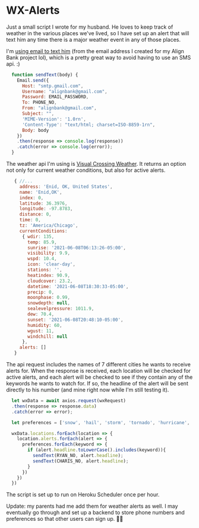 # WX-Alerts

Just a small script I wrote for my husband. He loves to keep track of weather in the various places we've lived, so I have set up an alert that will text him any time there is a major weather event in any of those places.

I'm [using email to text him](https://www.techrepublic.com/blog/microsoft-office/use-outlook-to-send-e-mail-to-a-cell-phone/) (from the email address I created for my Align Bank project lol), which is a pretty great way to avoid having to use an SMS api. :)
```javascript
  function sendText(body) {
    Email.send({
      Host: "smtp.gmail.com",
      Username: "alignbank@gmail.com",
      Password: EMAIL_PASSWORD,
      To: PHONE_NO,
      From: "alignbank@gmail.com",
      Subject: "",
      'MIME-Version': '1.0rn',
      'Content-Type': "text/html; charset=ISO-8859-1rn",
      Body: body
    })
    .then(response => console.log(response))
    .catch(error => console.log(error));
  }
```

The weather api I'm using is [Visual Crossing Weather](https://www.visualcrossing.com/resources/documentation/weather-api/weather-api-documentation/). It returns an option not only for current weather conditions, but also for active alerts.
```javascript
   { //...
     address: 'Enid, OK, United States',
     name: 'Enid,OK',
     index: 0,
     latitude: 36.3976,
     longitude: -97.8783,
     distance: 0,
     time: 0,
     tz: 'America/Chicago',
     currentConditions:
      { wdir: 135,
        temp: 85.9,
        sunrise: '2021-06-08T06:13:26-05:00',
        visibility: 9.9,
        wspd: 10.4,
        icon: 'clear-day',
        stations: '',
        heatindex: 90.9,
        cloudcover: 23.2,
        datetime: '2021-06-08T18:30:33-05:00',
        precip: 0,
        moonphase: 0.99,
        snowdepth: null,
        sealevelpressure: 1011.9,
        dew: 70.4,
        sunset: '2021-06-08T20:48:10-05:00',
        humidity: 60,
        wgust: 11,
        windchill: null 
      },
     alerts: [] 
   }
```

The api request includes the names of 7 different cities he wants to receive alerts for. When the response is received, each location will be checked for active alerts, and each alert will be checked to see if they contain any of the keywords he wants to watch for. If so, the headline of the alert will be sent directly to his number (and mine right now while I'm still testing it). 
```javascript
  let wxData = await axios.request(wxRequest)
  .then(response => response.data)
  .catch(error => error);

  let preferences = ['snow', 'hail', 'storm', 'tornado', 'hurricane', 'flood', 'winter', 'ice'];

  wxData.locations.forEach(location => {
    location.alerts.forEach(alert => {
      preferences.forEach(keyword => {
        if (alert.headline.toLowerCase().includes(keyword)){
          sendText(RYAN_NO, alert.headline);
          sendText(CHARIS_NO, alert.headline);
        }
      })
    })
  })
  ```
The script is set up to run on Heroku Scheduler once per hour.

Update: my parents had me add them for weather alerts as well. I may eventually go through and set up a backend to store phone numbers and preferences so that other users can sign up. 🤷‍♀️
